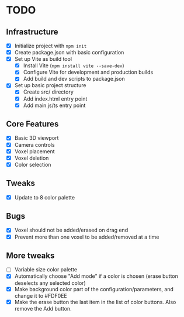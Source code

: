 # TODO

## Infrastructure
- [x] Initialize project with `npm init`
- [x] Create package.json with basic configuration
- [x] Set up Vite as build tool
  - [x] Install Vite (`npm install vite --save-dev`)
  - [x] Configure Vite for development and production builds
  - [x] Add build and dev scripts to package.json
- [x] Set up basic project structure
  - [x] Create src/ directory
  - [x] Add index.html entry point
  - [x] Add main.js/ts entry point

## Core Features
- [x] Basic 3D viewport
- [x] Camera controls
- [x] Voxel placement
- [x] Voxel deletion
- [x] Color selection

## Tweaks
- [x] Update to 8 color palette

## Bugs
- [x] Voxel should not be added/erased on drag end
- [x] Prevent more than one voxel to be added/removed at a time

## More tweaks
- [ ] Variable size color palette
- [x] Automatically choose "Add mode" if a color is chosen (erase button deselects any selected color)
- [x] Make background color part of the configuration/parameters, and change it to #FDF0EE
- [x] Make the erase button the last item in the list of color buttons. Also remove the Add button.